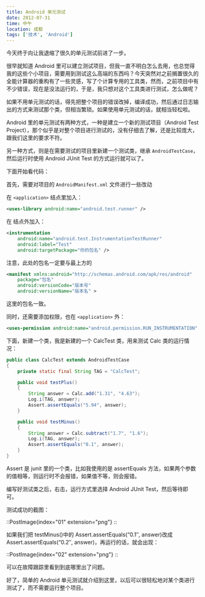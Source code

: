 ```yaml
---
title: Android 单元测试
date: 2012-07-31
time: 中午
location: 成都
tags: ['技术', 'Android']
---
```


今天终于向让我退缩了很久的单元测试前进了一步。

很早就知道 Android 里可以建立测试项目，但我一直不明白怎么去用，也总觉得我的这些个小项目，需要用到测试这么高端的东西吗？今天突然对之前搁置很久的全能计算器的重构有了一些灵感，写了个计算专用的工具类，然而，之前项目中有不少错误，现在是没法运行的，于是，我只想对这个工具类进行测试，怎么做呢？

如果不用单元测试的话，得先把整个项目的错误改掉，编译成功，然后通过日志输出的方式来测试那个类，但相当繁琐。如果使用单元测试的话，就相当轻松啦。

Android 里的单元测试有两种方式，一种是建立一个新的测试项目（Android Test Project），那个似乎是对整个项目进行测试的，没有仔细去了解，还是比较庞大，跟我们这里的要求不符。

另一种方式，则是在需要测试的项目里新建一个测试类，继承 `AndroidTestCase`，然后运行时使用 Android JUnit Test 的方式运行就可以了。

下面开始看代码：

首先，需要对项目的 `AndroidManifest.xml` 文件进行一些改动

在 `<application>` 结点里加入：

```xml
<uses-library android:name="android.test.runner" />
```

在 <application> 结点外加入：

```xml
<instrumentation
    android:name="android.test.InstrumentationTestRunner"
    android:label="Test"
    android:targetPackage="你的包名" />
```

注意，此处的包名一定要与最上方的

```xml
<manifest xmlns:android="http://schemas.android.com/apk/res/android"
    package="包名"
    android:versionCode="版本号"
    android:versionName="版本名" >
```

这里的包名一致。

同时，还需要添加权限，也在 `<application>` 外：

```xml
<uses-permission android:name="android.permission.RUN_INSTRUMENTATION" />
```

下面，新建一个类，我是新建的一个 CalcTest 类，用来测试 Calc 类的运行情况：

```java
public class CalcTest extends AndroidTestCase
{
    private static final String TAG = "CalcTest";

    public void testPlus()
    {
        String answer = Calc.add("1.31", "4.63");
        Log.i(TAG, answer);
        Assert.assertEquals("5.94", answer);
    }

    public void testMinus()
    {
        String answer = Calc.subtract("1.7", "1.6");
        Log.i(TAG, answer);
        Assert.assertEquals("0.1", answer);
    }
}
```

Assert 是 junit 里的一个类，比如我使用的是 assertEquals 方法，如果两个参数的值相等，则运行时不会报错，如果值不等，则会报错。

编写好测试类之后，右击，运行方式里选择 Android JUnit Test，然后等待即可。

测试成功的截图：

::PostImage{index="01" extension="png"}
::

如果我们把 testMinus()中的 Assert.assertEquals(“0.1″, answer)改成 Assert.assertEquals(“0.2″, answer)，再运行的话，就会出现：

::PostImage{index="02" extension="png"}
::

可以在故障跟踪里看到到底哪里出了问题。

好了，简单的 Android 单元测试就介绍到这里，以后可以很轻松地对某个类进行测试了，而不需要运行整个项目。
